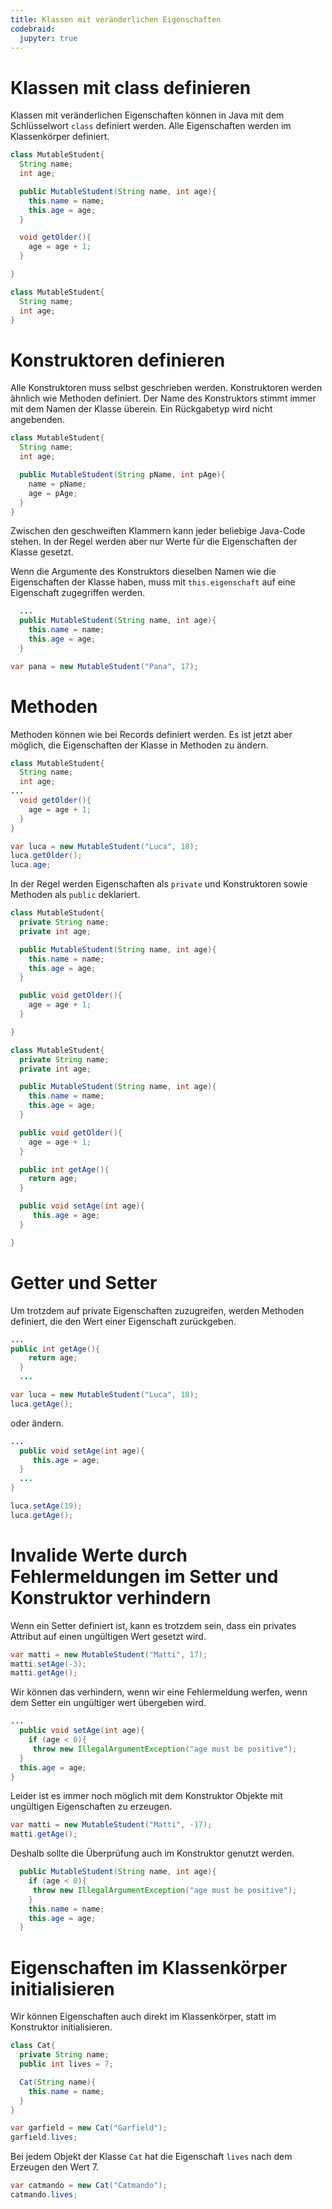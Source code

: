 ```yaml
---
title: Klassen mit veränderlichen Eigenschaften
codebraid:
  jupyter: true
---
```




# Klassen mit class definieren

Klassen mit veränderlichen Eigenschaften können in Java mit dem Schlüsselwort `class` definiert werden.
Alle Eigenschaften werden im Klassenkörper definiert.

```{.java .cb-run first_number=1}
class MutableStudent{
  String name;
  int age;

  public MutableStudent(String name, int age){
    this.name = name;
    this.age = age;
  }

  void getOlder(){
    age = age + 1;
  }

}
```


```java
class MutableStudent{
  String name;
  int age;
}
```

# Konstruktoren definieren


Alle Konstruktoren muss selbst geschrieben werden. Konstruktoren werden ähnlich wie Methoden definiert. Der Name des Konstruktors stimmt immer mit dem Namen der Klasse überein.
Ein Rückgabetyp wird nicht angebenden. 


```java
class MutableStudent{
  String name;
  int age;

  public MutableStudent(String pName, int pAge){
    name = pName;
    age = pAge;
  }
}
```

Zwischen den geschweiften Klammern kann jeder beliebige Java-Code stehen. In der Regel werden aber nur Werte für die Eigenschaften der Klasse gesetzt.



Wenn die Argumente des Konstruktors dieselben Namen wie die Eigenschaften der Klasse haben,
muss mit `this.eigenschaft` auf eine Eigenschaft zugegriffen werden.


```java
  ...
  public MutableStudent(String name, int age){
    this.name = name;
    this.age = age;
  }
```


```{.java .cb-nb first_number=1}
var pana = new MutableStudent("Pana", 17);
```

# Methoden


Methoden können wie bei Records definiert werden. Es ist jetzt aber möglich, die Eigenschaften der Klasse in Methoden zu ändern.


```java
class MutableStudent{
  String name;
  int age;
...
  void getOlder(){
    age = age + 1;
  }
}
```



```{.java .cb-nb first_number=1}
var luca = new MutableStudent("Luca", 18);
luca.getOlder();
luca.age;
```

In der Regel werden Eigenschaften als `private` und Konstruktoren sowie Methoden als `public` deklariert. 

```java
class MutableStudent{
  private String name;
  private int age;

  public MutableStudent(String name, int age){
    this.name = name;
    this.age = age;
  }

  public void getOlder(){
    age = age + 1;
  }

}
```



```{.java .cb-run}
class MutableStudent{
  private String name;
  private int age;

  public MutableStudent(String name, int age){
    this.name = name;
    this.age = age;
  }

  public void getOlder(){
    age = age + 1;
  }

  public int getAge(){
    return age;
  }

  public void setAge(int age){
     this.age = age;
  }

}
```



# Getter und Setter

Um trotzdem auf private Eigenschaften zuzugreifen, werden Methoden definiert, die den Wert einer Eigenschaft zurückgeben.

```java 
...
public int getAge(){
    return age;
  }
  ...
```

```{.java .cb-nb first_number=1}
var luca = new MutableStudent("Luca", 18);
luca.getAge();
```

oder ändern.

```java
...
  public void setAge(int age){
     this.age = age;
  }
  ...
}
```


```{.java .cb-nb first_number=1}
luca.setAge(19);
luca.getAge();
```

# Invalide Werte durch Fehlermeldungen im Setter und Konstruktor verhindern

Wenn ein Setter definiert ist, kann es trotzdem sein, dass ein privates Attribut auf einen ungültigen Wert gesetzt wird.

```{.java .cb-nb first_number=1}
var matti = new MutableStudent("Matti", 17);
matti.setAge(-3);
matti.getAge();
```

Wir können das verhindern, wenn wir eine Fehlermeldung werfen, wenn dem Setter ein ungültiger wert übergeben wird.

```java
...
  public void setAge(int age){
    if (age < 0){
     throw new IllegalArgumentException("age must be positive");
  }
  this.age = age;
}
```

Leider ist es immer noch möglich mit dem Konstruktor Objekte mit ungültigen Eigenschaften zu erzeugen.

```{.java .cb-nb first_number=1}
var matti = new MutableStudent("Matti", -17);
matti.getAge();
```


Deshalb sollte die Überprüfung auch im Konstruktor genutzt werden.

```java
  public MutableStudent(String name, int age){
    if (age < 0){
     throw new IllegalArgumentException("age must be positive");
    }
    this.name = name;
    this.age = age;
  }
```


# Eigenschaften im Klassenkörper initialisieren

Wir können Eigenschaften auch direkt im Klassenkörper, statt im Konstruktor initialisieren.

```{.java .cb-nb first_number=1}
class Cat{
  private String name;
  public int lives = 7;

  Cat(String name){
    this.name = name;
  }
}
```

```{.java .cb-nb first_number=1}
var garfield = new Cat("Garfield");
garfield.lives;
```

Bei jedem Objekt der Klasse `Cat` hat die Eigenschaft `lives` nach dem Erzeugen den Wert $7$. 

```{.java .cb-nb first_number=1}
var catmando = new Cat("Catmando");
catmando.lives;
```


<!-- 

```{.java .cb-nb first_number=1}
var micha = new MutableStudent("Micha", 18);
micha.getOlder();
micha.getAge();
```

Auch zum Setzen von Eigenschaften werden Methoden definiert. 
In diesen sollte ein Fehler geworfen werden, wenn ein invalider Wert gesetzt werden soll. 



```{.java .cb-nb first_number=1}
class MutableStudent{
  private String name;
  private int age;

  public MutableStudent(String name, int age){

    if (age < 0){
      throw new IllegalArgumentException("age must be positive");
    }

    this.name = name;
    this.age = age;
  }

  public void getOlder(){
    age = age + 1;
  }

  public String getName(){
    return name;
  }

  public int getAge(){
    return age;
  }

  public void setAge(){
    if (age < 0){
      throw new IllegalArgumentException("age must be positive");
    }

    this.age = age;
  }

}
``` -->
